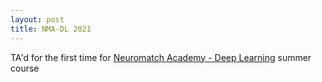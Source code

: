 ```yaml
---
layout: post
title: NMA-DL 2021
---
```


TA'd for the first time for [Neuromatch Academy - Deep Learning](https://portal.neuromatchacademy.org/certificate/2aad4108-f6f4-45f6-9052-58b63cbe2821) summer course